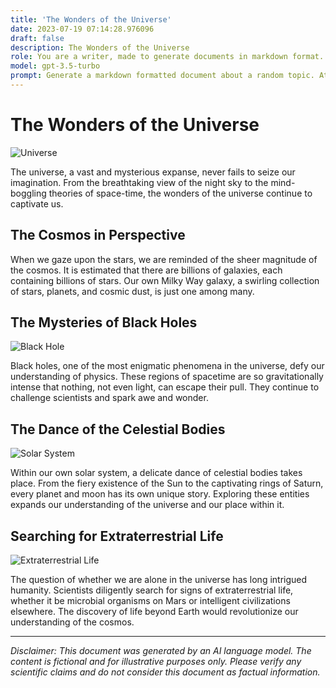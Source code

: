 ```yaml
---
title: 'The Wonders of the Universe'
date: 2023-07-19 07:14:28.976096
draft: false
description: The Wonders of the Universe
role: You are a writer, made to generate documents in markdown format. It is very important that all of the documents you generate are in valid markdown format.
model: gpt-3.5-turbo
prompt: Generate a markdown formatted document about a random topic. At the bottom, include a disclaimer explaining that the document was generated by you. The first line of the document should be the title. Make sure that the entire document is in proper markdown format, using a mix of various tags to make the document visually appealing.
---
```


# The Wonders of the Universe

![Universe](https://images.unsplash.com/photo-1464226184884-6433f03b29fb)

The universe, a vast and mysterious expanse, never fails to seize our imagination. From the breathtaking view of the night sky to the mind-boggling theories of space-time, the wonders of the universe continue to captivate us.

## The Cosmos in Perspective

When we gaze upon the stars, we are reminded of the sheer magnitude of the cosmos. It is estimated that there are billions of galaxies, each containing billions of stars. Our own Milky Way galaxy, a swirling collection of stars, planets, and cosmic dust, is just one among many.

## The Mysteries of Black Holes

![Black Hole](https://images.unsplash.com/photo-1567420689989-58f811a04238)

Black holes, one of the most enigmatic phenomena in the universe, defy our understanding of physics. These regions of spacetime are so gravitationally intense that nothing, not even light, can escape their pull. They continue to challenge scientists and spark awe and wonder.

## The Dance of the Celestial Bodies

![Solar System](https://images.unsplash.com/photo-1598145385790-398d7379c328)

Within our own solar system, a delicate dance of celestial bodies takes place. From the fiery existence of the Sun to the captivating rings of Saturn, every planet and moon has its own unique story. Exploring these entities expands our understanding of the universe and our place within it.

## Searching for Extraterrestrial Life

![Extraterrestrial Life](https://images.unsplash.com/photo-1532780094923-743b8fd080d0)

The question of whether we are alone in the universe has long intrigued humanity. Scientists diligently search for signs of extraterrestrial life, whether it be microbial organisms on Mars or intelligent civilizations elsewhere. The discovery of life beyond Earth would revolutionize our understanding of the cosmos.

---

*Disclaimer: This document was generated by an AI language model. The content is fictional and for illustrative purposes only. Please verify any scientific claims and do not consider this document as factual information.*